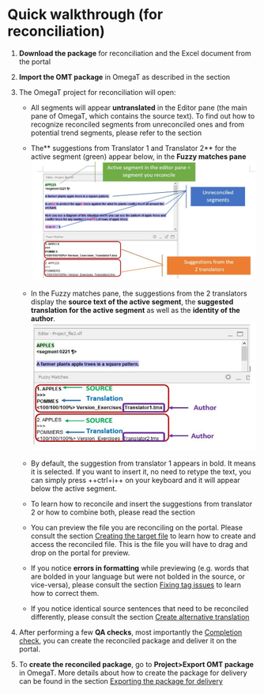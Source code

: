 # Quick walkthrough (for reconciliation)

1. **Download the package** for reconciliation and the Excel document from the portal 

2. **Import the OMT package** in OmegaT as described in the section  

3. The OmegaT project for reconciliation will open:

    + All segments will appear **untranslated** in the Editor pane (the main pane of OmegaT, which contains the source text). To find out how to recognize reconciled segments from unreconciled ones and from potential trend segments, please refer to the section 
  
    + The** suggestions from Translator 1 and Translator 2** for the active segment (green) appear below, in the **Fuzzy matches pane** 
    ![](../_assets/img/reconciliation_task.jpg) 

    + In the Fuzzy matches pane, the suggestions from the 2 translators display the __source text of the active segment__, the __suggested translation for the active segment__ as well as the __identity of the author__. 
    ![](../_assets/img/40_fuzzy_parts.jpg) 

    + By default, the suggestion from translator 1 appears in bold. It means it is selected. If you want to insert it, no need to retype the text, you can simply press ++ctrl+i++ on your keyboard and it will appear below the active segment. 
  
    + To learn how to reconcile and insert the suggestions from translator 2 or how to combine both, please read the section 
  
    + You can preview the file you are reconciling on the portal. Please consult the section [Creating the target file](../_includes/omt-targets.md) to learn how to create and access the reconciled file. This is the file you will have to drag and drop on the portal for preview.
  
    + If you notice **errors in formatting** while previewing (e.g. words that are bolded in your language but were not bolded in the source, or vice-versa), please consult the section [Fixing tag issues](../_includes/omt-tag-iss.md) to learn how to correct them.

    + If you notice identical source sentences that need to be reconciled differently, please consult the section [Create alternative translation](../_includes/omt-alt-trans.md)

4. After performing a few **QA checks**, most importantly the [Completion check](../_includes/omt-qa-comp.md), you can create the reconciled package and deliver it on the portal. 

5. To **create the reconciled package**, go to **Project>Export OMT package** in OmegaT. More details about how to create the package for delivery can be found in the section [Exporting the package for delivery](../_includes/omt-pack.md)